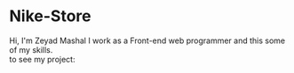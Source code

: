 # Nike-Store
Hi, I'm Zeyad Mashal I work as a Front-end web programmer and this some of my skills. <br/>
to see my project:
